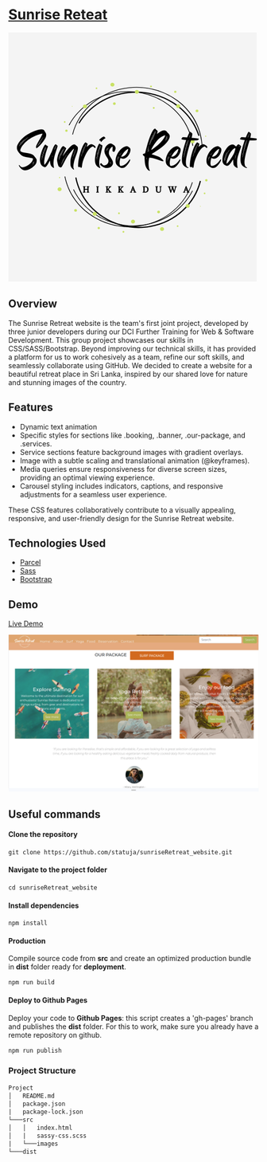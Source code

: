 # [Sunrise Reteat](https://statuja.github.io/sunriseRetreat_website/)

![logo](src/images/project-2.png)

## Overview 
The Sunrise Retreat website is the team's first joint project, developed by three junior developers during our DCI Further Training for Web & Software Development.
This group project showcases our skills in CSS/SASS/Bootstrap. Beyond improving our technical skills, it has provided a platform for us to work cohesively as a team, refine our soft skills, and seamlessly collaborate using GitHub. 
We decided to create a website for a beautiful retreat place in Sri Lanka, inspired by our shared love for nature and stunning images of the country.  

## Features
- Dynamic text animation
- Specific styles for sections like .booking, .banner, .our-package, and .services.
- Service sections feature background images with gradient overlays.
- Image with a subtle scaling and translational animation (@keyframes).
- Media queries ensure responsiveness for diverse screen sizes, providing an optimal viewing experience.
- Carousel styling includes indicators, captions, and responsive adjustments for a seamless user experience.

These CSS features collaboratively contribute to a visually appealing, responsive, and user-friendly design for the Sunrise Retreat website.

## Technologies Used
- [Parcel](https://parceljs.org/)
- [Sass](https://sass-lang.com/)
- [Bootstrap](https://getbootstrap.com/)



## Demo

[Live Demo](https://statuja.github.io/sunriseRetreat_website/)

![home](src/images/screenshot.png)

## Useful commands

#### Clone the repository
```
git clone https://github.com/statuja/sunriseRetreat_website.git
```
#### Navigate to the project folder
```
cd sunriseRetreat_website
```
#### Install dependencies
```
npm install
```
#### Production
Compile source code from **src** and create an optimized production bundle in **dist** folder ready for **deployment**.
```
npm run build
```
#### Deploy to Github Pages
Deploy your code to **Github Pages**: this script creates a 'gh-pages' branch and publishes the **dist** folder. For this to work, make sure you already have a remote repository on github.
```
npm run publish
```

### Project Structure
```
Project
│   README.md
│   package.json
|   package-lock.json
└───src
│   │   index.html
│   |   sassy-css.scss
|   └───images
└───dist
```



